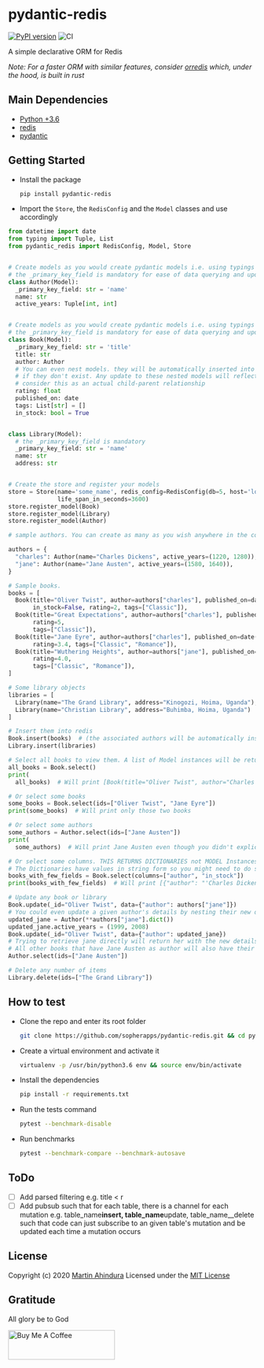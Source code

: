 # pydantic-redis

[![PyPI version](https://badge.fury.io/py/pydantic-redis.svg)](https://badge.fury.io/py/pydantic-redis) ![CI](https://github.com/sopherapps/pydantic-redis/actions/workflows/ci.yml/badge.svg)

A simple declarative ORM for Redis

*Note: For a faster ORM with similar features, consider [orredis](https://github.com/sopherapps/orredis) which, under the hood, is built in rust*

## Main Dependencies

- [Python +3.6](https://www.python.org)
- [redis](https://pypi.org/project/redis/)
- [pydantic](https://github.com/samuelcolvin/pydantic/)

## Getting Started

- Install the package

  ```bash
  pip install pydantic-redis
  ```

- Import the `Store`, the `RedisConfig` and the `Model` classes and use accordingly

```python
from datetime import date
from typing import Tuple, List
from pydantic_redis import RedisConfig, Model, Store


# Create models as you would create pydantic models i.e. using typings
# the _primary_key_field is mandatory for ease of data querying and updating
class Author(Model):
  _primary_key_field: str = 'name'
  name: str
  active_years: Tuple[int, int]


# Create models as you would create pydantic models i.e. using typings
# the _primary_key_field is mandatory for ease of data querying and updating
class Book(Model):
  _primary_key_field: str = 'title'
  title: str
  author: Author
  # You can even nest models. they will be automatically inserted into their own collection
  # if they don't exist. Any update to these nested models will reflect in future data; thus no stale data.
  # consider this as an actual child-parent relationship
  rating: float
  published_on: date
  tags: List[str] = []
  in_stock: bool = True


class Library(Model):
  # the _primary_key_field is mandatory
  _primary_key_field: str = 'name'
  name: str
  address: str


# Create the store and register your models
store = Store(name='some_name', redis_config=RedisConfig(db=5, host='localhost', port=6379),
              life_span_in_seconds=3600)
store.register_model(Book)
store.register_model(Library)
store.register_model(Author)

# sample authors. You can create as many as you wish anywhere in the code

authors = {
  "charles": Author(name="Charles Dickens", active_years=(1220, 1280)),
  "jane": Author(name="Jane Austen", active_years=(1580, 1640)),
}

# Sample books.
books = [
  Book(title="Oliver Twist", author=authors["charles"], published_on=date(year=1215, month=4, day=4),
       in_stock=False, rating=2, tags=["Classic"]),
  Book(title="Great Expectations", author=authors["charles"], published_on=date(year=1220, month=4, day=4),
       rating=5,
       tags=["Classic"]),
  Book(title="Jane Eyre", author=authors["charles"], published_on=date(year=1225, month=6, day=4), in_stock=False,
       rating=3.4, tags=["Classic", "Romance"]),
  Book(title="Wuthering Heights", author=authors["jane"], published_on=date(year=1600, month=4, day=4),
       rating=4.0,
       tags=["Classic", "Romance"]),
]

# Some library objects
libraries = [
  Library(name="The Grand Library", address="Kinogozi, Hoima, Uganda"),
  Library(name="Christian Library", address="Buhimba, Hoima, Uganda")
]

# Insert them into redis
Book.insert(books)  # (the associated authors will be automatically inserted)
Library.insert(libraries)

# Select all books to view them. A list of Model instances will be returned
all_books = Book.select()
print(
  all_books)  # Will print [Book(title="Oliver Twist", author="Charles Dickens", published_on=date(year=1215, month=4, day=4), in_stock=False), Book(...]

# Or select some books
some_books = Book.select(ids=["Oliver Twist", "Jane Eyre"])
print(some_books)  # Will print only those two books

# Or select some authors
some_authors = Author.select(ids=["Jane Austen"])
print(
  some_authors)  # Will print Jane Austen even though you didn't explicitly insert her in the Author's collection

# Or select some columns. THIS RETURNS DICTIONARIES not MODEL Instances
# The Dictionaries have values in string form so you might need to do some extra work
books_with_few_fields = Book.select(columns=["author", "in_stock"])
print(books_with_few_fields)  # Will print [{"author": "'Charles Dickens", "in_stock": "True"},...]

# Update any book or library
Book.update(_id="Oliver Twist", data={"author": authors["jane"]})
# You could even update a given author's details by nesting their new data in a book update
updated_jane = Author(**authors["jane"].dict())
updated_jane.active_years = (1999, 2008)
Book.update(_id="Oliver Twist", data={"author": updated_jane})
# Trying to retrieve jane directly will return her with the new details
# All other books that have Jane Austen as author will also have their data updated. (like a real relationship)
Author.select(ids=["Jane Austen"])

# Delete any number of items
Library.delete(ids=["The Grand Library"])
```

## How to test

- Clone the repo and enter its root folder

  ```bash
  git clone https://github.com/sopherapps/pydantic-redis.git && cd pydantic-redis
  ```

- Create a virtual environment and activate it

  ```bash
  virtualenv -p /usr/bin/python3.6 env && source env/bin/activate
  ```

- Install the dependencies

  ```bash
  pip install -r requirements.txt
  ```

- Run the tests command

  ```bash
  pytest --benchmark-disable
  ```

- Run benchmarks

  ```bash
  pytest --benchmark-compare --benchmark-autosave
  ```

## ToDo

- [ ] Add parsed filtering e.g. title < r
- [ ] Add pubsub such that for each table, there is a channel for each mutation e.g. table_name**insert, table_name**update, table_name\_\_delete such that code can just subscribe to an given table's mutation and be updated each time a mutation occurs

## License

Copyright (c) 2020 [Martin Ahindura](https://github.com/Tinitto) Licensed under the [MIT License](./LICENSE)

## Gratitude

All glory be to God

<a href="https://www.buymeacoffee.com/martinahinJ" target="_blank"><img src="https://cdn.buymeacoffee.com/buttons/v2/default-yellow.png" alt="Buy Me A Coffee" style="height: 60px !important;width: 217px !important;" ></a>
